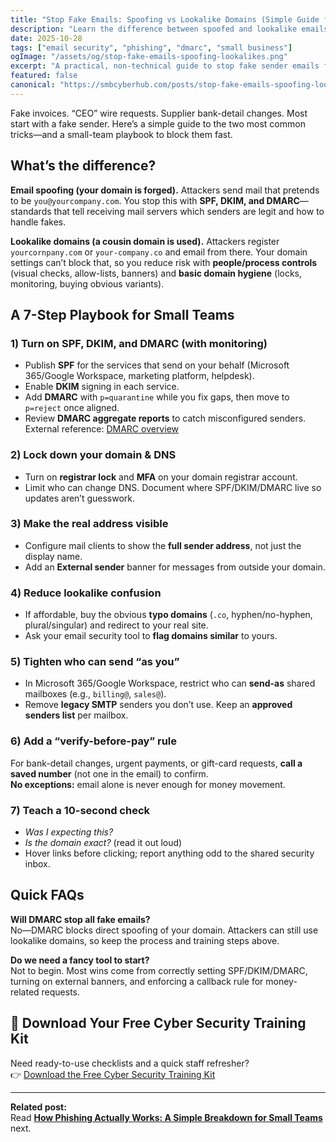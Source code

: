 ```yaml
---
title: "Stop Fake Emails: Spoofing vs Lookalike Domains (Simple Guide for Small Teams)"
description: "Learn the difference between spoofed and lookalike emails—and follow a 7-step playbook to block invoice fraud and fake sender tricks."
date: 2025-10-28
tags: ["email security", "phishing", "dmarc", "small business"]
ogImage: "/assets/og/stop-fake-emails-spoofing-lookalikes.png"
excerpt: "A practical, non-technical guide to stop fake sender emails fast—with DMARC basics, domain hygiene, and a verify-before-pay rule."
featured: false
canonical: "https://smbcyberhub.com/posts/stop-fake-emails-spoofing-lookalikes"
---
```


Fake invoices. “CEO” wire requests. Supplier bank-detail changes. Most start with a fake sender. Here’s a simple guide to the two most common tricks—and a small-team playbook to block them fast.

## What’s the difference?

**Email spoofing (your domain is forged).** Attackers send mail that pretends to be `you@yourcompany.com`. You stop this with **SPF, DKIM, and DMARC**—standards that tell receiving mail servers which senders are legit and how to handle fakes.

**Lookalike domains (a cousin domain is used).** Attackers register `yourcornpany.com` or `your-company.co` and email from there. Your domain settings can’t block that, so you reduce risk with **people/process controls** (visual checks, allow-lists, banners) and **basic domain hygiene** (locks, monitoring, buying obvious variants).

## A 7-Step Playbook for Small Teams

### 1) Turn on SPF, DKIM, and DMARC (with monitoring)
- Publish **SPF** for the services that send on your behalf (Microsoft 365/Google Workspace, marketing platform, helpdesk).
- Enable **DKIM** signing in each service.
- Add **DMARC** with `p=quarantine` while you fix gaps, then move to `p=reject` once aligned.
- Review **DMARC aggregate reports** to catch misconfigured senders.  
External reference: [DMARC overview](https://dmarc.org/overview/)

### 2) Lock down your domain & DNS
- Turn on **registrar lock** and **MFA** on your domain registrar account.
- Limit who can change DNS. Document where SPF/DKIM/DMARC live so updates aren’t guesswork.

### 3) Make the real address visible
- Configure mail clients to show the **full sender address**, not just the display name.
- Add an **External sender** banner for messages from outside your domain.

### 4) Reduce lookalike confusion
- If affordable, buy the obvious **typo domains** (`.co`, hyphen/no-hyphen, plural/singular) and redirect to your real site.
- Ask your email security tool to **flag domains similar** to yours.

### 5) Tighten who can send “as you”
- In Microsoft 365/Google Workspace, restrict who can **send-as** shared mailboxes (e.g., `billing@`, `sales@`).
- Remove **legacy SMTP** senders you don’t use. Keep an **approved senders list** per mailbox.

### 6) Add a “verify-before-pay” rule
For bank-detail changes, urgent payments, or gift-card requests, **call a saved number** (not one in the email) to confirm.  
**No exceptions:** email alone is never enough for money movement.

### 7) Teach a 10-second check
- *Was I expecting this?*  
- *Is the domain exact?* (read it out loud)  
- Hover links before clicking; report anything odd to the shared security inbox.

## Quick FAQs

**Will DMARC stop all fake emails?**  
No—DMARC blocks direct spoofing of your domain. Attackers can still use lookalike domains, so keep the process and training steps above.

**Do we need a fancy tool to start?**  
Not to begin. Most wins come from correctly setting SPF/DKIM/DMARC, turning on external banners, and enforcing a callback rule for money-related requests.

## 🎁 Download Your Free Cyber Security Training Kit
Need ready-to-use checklists and a quick staff refresher?  
👉 [Download the Free Cyber Security Training Kit](https://smbcyberhub.com/free-cyber-security-training/?utm_source=blog&utm_medium=cta&utm_campaign=anti-spoofing_post)

---

**Related post:**  
Read **[How Phishing Actually Works: A Simple Breakdown for Small Teams](/posts/how-phishing-actually-works-a-simple-breakdown-for-small-teams)** next.

